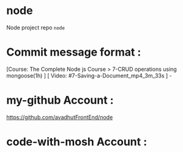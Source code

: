 # node 
Node project repo `node` 

# Commit message format : 
[Course: The Complete Node js Course > 7-CRUD operations using mongoose(1h) ] [ Video: #7-Saving-a-Document_mp4_3m_33s ] - 


# my-github Account : 
https://github.com/avadhutFrontEnd/node 

# code-with-mosh Account : 
